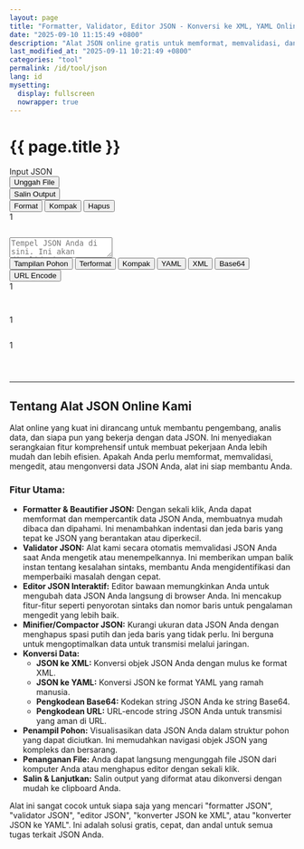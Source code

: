 ```yaml
---
layout: page
title: "Formatter, Validator, Editor JSON - Konversi ke XML, YAML Online"
date: "2025-09-10 11:15:49 +0800"
description: "Alat JSON online gratis untuk memformat, memvalidasi, dan mengonversi data JSON. Percantik, perkecil, atau lihat JSON Anda dalam struktur pohon. Konversi JSON ke XML, YAML, dan lainnya."
last_modified_at: "2025-09-11 10:21:49 +0800"
categories: "tool"
permalink: /id/tool/json
lang: id
mysetting:
  display: fullscreen
  nowrapper: true
---
```


<h1 class="page-title">{{ page.title }}</h1>

<link rel="stylesheet" href="{{ site.baseurl }}/assets/css/json-tool.css">

<div class="json-tool-container">
    <div class="toolbar">
        <div class="toolbar-left">
            <div class="toolbar-title">Input JSON</div>
            <button id="upload-file-btn" class="toolbar-btn-secondary">Unggah File</button>
            <input type="file" id="file-input" style="display: none;" accept=".json,application/json,.txt,text/plain">
        </div>
        <div class="toolbar-actions">
            <span id="copy-feedback"></span>
            <button id="copy-btn">Salin Output</button>
        </div>
    </div>
    <div class="main-content">
        <div class="editor-pane">
            <div class="editor-header">
                <div class="editor-actions">
                    <button id="format-input-btn" title="Format input JSON">Format</button>
                    <button id="compact-input-btn" title="Kompakkan input JSON">Kompak</button>
                    <button id="clear-btn" title="Hapus konten dan penyimpanan lokal">Hapus</button>
                </div>
                <div id="input-status-bar" class="status-bar"></div>
            </div>
            <div class="editor-wrapper">
                <div id="input-line-numbers" class="line-numbers">1</div>
                <pre id="highlighting-layer" aria-hidden="true"></pre>
                <textarea id="json-input" placeholder="Tempel JSON Anda di sini. Ini akan divalidasi secara otomatis. Gunakan tab di sebelah kanan untuk mengonversinya." spellcheck="false" tabindex="-1"></textarea>
            </div>
        </div>
        <div class="output-pane">
            <div class="tabs">
                <button class="tab-btn active" data-tab="tree">Tampilan Pohon</button>
                <button class="tab-btn" data-tab="formatted">Terformat</button>
                <button class="tab-btn" data-tab="compact">Kompak</button>
                <button class="tab-btn" data-tab="yaml">YAML</button>
                <button class="tab-btn" data-tab="xml">XML</button>
                <button class="tab-btn" data-tab="base64">Base64</button>
                <button class="tab-btn" data-tab="urlencode">URL Encode</button>
            </div>
            <div id="tree" class="tab-content">
                <div id="tree-output"></div>
            </div>
            <div id="formatted" class="tab-content hidden">
                <div class="output-wrapper">
                    <div id="output-line-numbers" class="line-numbers">1</div>
                    <pre id="formatted-output"></pre>
                </div>
            </div>
            <div id="compact" class="tab-content hidden">
                <pre id="compact-output"></pre>
            </div>
            <div id="yaml" class="tab-content hidden">
                <div class="output-wrapper">
                    <div id="yaml-line-numbers" class="line-numbers">1</div>
                    <pre id="yaml-output"></pre>
                </div>
            </div>
            <div id="xml" class="tab-content hidden">
                <div class="output-wrapper">
                    <div id="xml-line-numbers" class="line-numbers">1</div>
                    <pre id="xml-output"></pre>
                </div>
            </div>
            <div id="base64" class="tab-content hidden">
                <pre id="base64-output"></pre>
            </div>
            <div id="urlencode" class="tab-content hidden">
                <pre id="urlencode-output"></pre>
            </div>
        </div>
    </div>
</div>

<script src="{{ site.baseurl }}/assets/js/json-tool-id.js"></script>

---

## Tentang Alat JSON Online Kami

Alat online yang kuat ini dirancang untuk membantu pengembang, analis data, dan siapa pun yang bekerja dengan data JSON. Ini menyediakan serangkaian fitur komprehensif untuk membuat pekerjaan Anda lebih mudah dan lebih efisien. Apakah Anda perlu memformat, memvalidasi, mengedit, atau mengonversi data JSON Anda, alat ini siap membantu Anda.

### Fitur Utama:

*   **Formatter & Beautifier JSON:** Dengan sekali klik, Anda dapat memformat dan mempercantik data JSON Anda, membuatnya mudah dibaca dan dipahami. Ini menambahkan indentasi dan jeda baris yang tepat ke JSON yang berantakan atau diperkecil.
*   **Validator JSON:** Alat kami secara otomatis memvalidasi JSON Anda saat Anda mengetik atau menempelkannya. Ini memberikan umpan balik instan tentang kesalahan sintaks, membantu Anda mengidentifikasi dan memperbaiki masalah dengan cepat.
*   **Editor JSON Interaktif:** Editor bawaan memungkinkan Anda untuk mengubah data JSON Anda langsung di browser Anda. Ini mencakup fitur-fitur seperti penyorotan sintaks dan nomor baris untuk pengalaman mengedit yang lebih baik.
*   **Minifier/Compactor JSON:** Kurangi ukuran data JSON Anda dengan menghapus spasi putih dan jeda baris yang tidak perlu. Ini berguna untuk mengoptimalkan data untuk transmisi melalui jaringan.
*   **Konversi Data:**
    *   **JSON ke XML:** Konversi objek JSON Anda dengan mulus ke format XML.
    *   **JSON ke YAML:** Konversi JSON ke format YAML yang ramah manusia.
    *   **Pengkodean Base64:** Kodekan string JSON Anda ke string Base64.
    *   **Pengkodean URL:** URL-encode string JSON Anda untuk transmisi yang aman di URL.
*   **Penampil Pohon:** Visualisasikan data JSON Anda dalam struktur pohon yang dapat diciutkan. Ini memudahkan navigasi objek JSON yang kompleks dan bersarang.
*   **Penanganan File:** Anda dapat langsung mengunggah file JSON dari komputer Anda atau menghapus editor dengan sekali klik.
*   **Salin & Lanjutkan:** Salin output yang diformat atau dikonversi dengan mudah ke clipboard Anda.

Alat ini sangat cocok untuk siapa saja yang mencari "formatter JSON", "validator JSON", "editor JSON", "konverter JSON ke XML", atau "konverter JSON ke YAML". Ini adalah solusi gratis, cepat, dan andal untuk semua tugas terkait JSON Anda.
